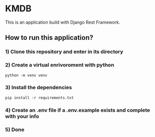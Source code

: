 # KMDB

This is an application build with Django Rest Framework.

## How to run this application?

### 1) Clone this repository and enter in its directory

### 2) Create a virtual enrivoroment with python

```shell
python -m venv venv
```

### 3) Install the dependencies

```shell
pip install -r requirements.txt
```

### 4) Create an .env file if a .env.example exists and complete with your info

### 5) Done
